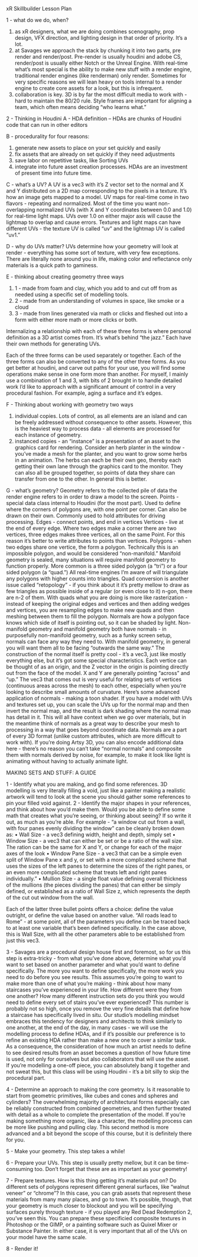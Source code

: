 xR Skillbuilder Lesson Plan

1 - what do we do, when?
1.	as xR designers, what we are doing combines scenography, prop design, VFX direction, and lighting design in that order of priority. It’s a lot.
2.	at Savages we approach the stack by chunking it into two parts, pre render and render/post. Pre-render is usually houdini and adobe CS, render/post is usually either Notch or the Unreal Engine. With real-time what’s most special is the ability to make new stuff with a render engine, traditional render engines (like renderman) only render. Sometimes for very specific reasons we will lean heavy on tools internal to a render engine to create core assets for a look, but this is infrequent.
3.	collaboration is key. 3D is by far the most difficult media to work with - hard to maintain the 80/20 rule. Style frames are important for aligning a team, which often means deciding “who learns what.”

2 - Thinking in Houdini
A - HDA definition – HDAs are chunks of Houdini code that can run in other editors

B - procedurality for four reasons:
1.	generate new assets to place on your set quickly and easily
2.	fix assets that are already on set quickly if they need adjustments
3.	save labor on repetitive tasks, like Sorting UVs
4.	integrate into future asset creation processes. HDAs are an investment of present time into future time.

C - what’s a UV?
A UV is a vec3 with it’s Z vector set to the normal and X and Y distributed on a 2D map corresponding to the pixels in a texture. It’s how an image gets mapped to a model. UV maps for real-time come in two flavors - repeating and normalized. Most of the time you want non-overlapping normalized UVs (with X and Y coordinates between 0.0 and 1.0) for real-time light maps. UVs over 1.0 on either major axis will cause the lightmap to overlap and cause errors. Textures and light maps can have different UVs - the texture UV is called “uv” and the lightmap UV is called “uv1.”

D - why do UVs matter?
UVs determine how your geometry will look at render - everything has some sort of texture, with very few exceptions. There are literally none around you in life, making color and reflectance only materials is a quick path to gaminess.


E - thinking about creating geometry three ways
1.	1 - made from foam and clay, which you add to and cut off from as needed using a specific set of modelling tools.
2.	2 - made from an understanding of volumes in space, like smoke or a cloud
3.	3 - made from lines generated via math or clicks and fleshed out into a form with either more math or more clicks or both.

Internalizing a relationship with each of these three forms is where personal definition as a 3D artist comes from. It’s what’s behind “the jazz.” Each have their own methods for generating UVs.

Each of the three forms can be used separately or together. Each of the three forms can also be converted to any of the other three forms. As you get better at houdini, and carve out paths for your use, you will find some operations make sense in one form more than another. For myself, I mainly use a combination of 1 and 3, with bits of 2 brought in to handle detailed work I’d like to approach with a significant amount of control in a very procedural fashion. For example, aging a surface and it’s edges.

F - Thinking about working with geometry two ways
1.	individual copies. Lots of control, as all elements are an island and can be freely addressed without consequence to other assets. However, this is the heaviest way to process data - all elements are processed for each instance of geometry.
2.	instanced copies - an “instance” is a presentation of an asset to the graphics card for rendering. Consider an herb planter in the window - you’ve made a mesh for the planter, and you want to grow some herbs in an animation. The herbs can each be their own geo, thereby each getting their own lane through the graphics card to the monitor. They can also all be grouped together, so points of data they share can transfer from one to the other. In general this is better.

G - what’s geometry?
Geometry refers to the collected pile of data the render engine refers to in order to draw a model to the screen.
Points - special data class internal to Houdini (for the most part). Used to define where the corners of polygons are, with one point per corner. Can also be drawn on their own. Commonly used to hold attributes for driving processing.
Edges - connect points, and end in vertices
Vertices - live at the end of every edge. Where two edges make a corner there are two vertices, three edges makes three vertices, all on the same Point. For this reason it’s better to write attributes to points than vertices.
Polygons - when two edges share one vertice, the form a polygon. Technically this is an impossible polygon, and would be considered “non-manifold.” Manifold geometry is sealed, many situations will require manifold geometry to function properly. More common is a three sided polygon (a “tri”) or a four sided polygon (a “quad.”) All real-time engines I’m aware of will triangulate any polygons with higher counts into triangles. Quad conversion is another issue called “retopology” - if you think about it it’s pretty mellow to draw as few triangles as possible inside of a regular (or even close to it) n-gon, there are n-2 of them. With quads what you are doing is more like rasterization - instead of keeping the original edges and vertices and then adding wedges and vertices, you are resampling edges to make new quads and then meshing between them to fill the polygon.
Normals are how a polygon face knows which side of itself is pointing out, so it can be shaded by light. Non-manifold geometry and manifold geometry both have normals - in purposefully non-manifold geometry, such as a funky screen setup, normals can face any way they need to. With manifold geometry, in general you will want them all to be facing “outwards the same way.” The construction of the normal itself is pretty cool - it’s a vec3, just like mostly everything else, but it’s got some special characteristics. Each vertice can be thought of as an origin, and the Z vector in the origin is pointing directly out from the face of the model. X and Y are generally pointing “across” and “up.” The vec3 that comes out is very useful for relating sets of vertices (continuous areas across the mesh) to each other, especially when you’re looking to describe small amounts of curvature. Here’s some advanced application of normals - making a toon shader. If you have a model with UVs and textures set up, you can scale the UVs up for the normal map and then invert the normal map, and the result is dark shading where the normal map has detail in it. This will all have context when we go over materials, but in the meantime think of normals as a great way to describe your mesh to processing in a way that goes beyond coordinate data. Normals are a part of every 3D format (unlike custom attributes, which are more difficult to work with). If you’re doing Artsy 3D, you can also encode additional data here - there’s no reason you can’t take “normal normals” and composite them with normals derived by noise, for example, to make it look like light is animating without having to actually animate light.

MAKING SETS AND STUFF: A GUIDE

1 - Identify what you are making, and go find some references. 3D modelling is very literally filling a void, just like a painter making a realistic artwork will tend to look at the scene you should gather some references to pin your filled void against.
2 - Identify the major shapes in your references, and think about how you’d make them. Would you be able to define some math that creates what you’re seeing, or thinking about seeing? If so write it out, as much as you’re able. For example - “a window cut out from a wall, with four panes evenly dividing the window” can be cleanly broken down as:
•	Wall Size - a vec3 defining width, height and depth, simply set
•	Window Size - a vec3 that can either be set or be a ratio of the wall size. The ration can be the same for X and Y, or change for each of the major axes of the look
•	Window Pane Size - a vec3 that can be a simple even split of Window Pane x and y, or set with a more complicated scheme that uses the sizes of the left panes to determine the sizes of the right panes, or an even more complicated scheme that treats left and right panes individually.”
•	Mullion Size - a single float value defining overall thickness of the mullions (the pieces dividing the panes) that can either be simply defined, or established as a ratio of Wall Size z, which represents the depth of the cut out window from the wall.

Each of the latter three bullet points offers a choice: define the value outright, or define the value based on another value. “All roads lead to Rome” - at some point, all of the parameters you define can be traced back to at least one variable that’s been defined specifically. In the case above, this is Wall Size, with all the other parameters able to be established from just this vec3.

3 - Savages are a procedural design house first and foremost, so for us this step is extra-tricky - from what you’ve done above, determine what you’d want to set based on another parameter and what you’d want to define specifically. The more you want to define specifically, the more work you need to do before you see results. This assumes you’re going to want to make more than one of what you’re making - think about how many staircases you’ve experienced in your life. How different were they from one another? How many different instruction sets do you think you would need to define every set of stairs you’ve ever experienced? This number is probably not so high, once you remove the very fine details that define how a staircase has specifically lived in situ. Our studio’s modelling mindset embraces this tendency for designers and architects to think similarly to one another, at the end of the day, in many cases - we will use the modelling process to define HDAs, and if it’s possible our preference is to refine an existing HDA rather than make a new one to cover a similar task. As a consequence, the consideration of how much an artist needs to define to see desired results from an asset becomes a question of how future time is used, not only for ourselves but also collaborators that will use the asset. If you’re modelling a one-off piece, you can absolutely bang it together and not sweat this, but this class will be using Houdini - it’s a bit silly to skip the procedural part.

4 - Determine an approach to making the core geometry. Is it reasonable to start from geometric primitives, like cubes and cones and spheres and cylinders? The overwhelming majority of architectural forms especially can be reliably constructed from combined geometries, and then further treated with detail as a whole to complete the presentation of the model. If you’re making something more organic, like a character, the modelling process can be more like pushing and pulling clay. This second method is more advanced and a bit beyond the scope of this course, but it is definitely there for you.

5 - Make your geometry. This step takes a while!

6 - Prepare your UVs. This step is usually pretty mellow, but it can be time-consuming too. Don’t forget that these are as important as your geometry!

7 - Prepare textures. How is this thing getting it’s materials put on? Do different sets of polygons represent different general surfaces, like “walnut veneer” or “chrome”? In this case, you can grab assets that represent these materials from many many places, and go to town. It’s possible, though, that your geometry is much closer to blockout and you will be specifying surfaces purely through texture - if you played any Red Dead Redemption 2, you’ve seen this. You can prepare these specificied composite textures in Photoshop or the GIMP, or a painting software such as Quixel Mixer or Substance Painter. In either case, it is very important that all of the UVs on your model have the same scale.

8 - Render it!
